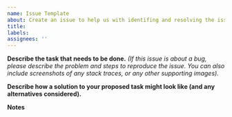 ```yaml
---
name: Issue Template
about: Create an issue to help us with identifing and resolving the issue
title: 
labels:
assignees: ''
---
```



**Describe the task that needs to be done.**
*(If this issue is about a bug, please describe the problem and steps to reproduce the issue. You can also include screenshots of any stack traces, or any other supporting images).*

**Describe how a solution to your proposed task might look like (and any alternatives considered).**

**Notes**

